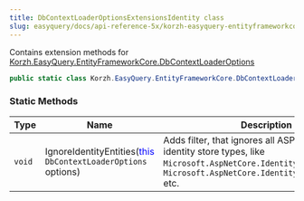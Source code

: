 ```yaml
---
title: DbContextLoaderOptionsExtensionsIdentity class
slug: easyquery/docs/api-reference-5x/korzh-easyquery-entityframeworkcore-namespace/dbcontextloaderoptionsextensionsidentity-class
---
```



Contains extension methods for [Korzh.EasyQuery.EntityFrameworkCore.DbContextLoaderOptions](/api-reference-5x/korzh-easyquery-entityframeworkcore-namespace/dbcontextloaderoptions-class)
```csharp
public static class Korzh.EasyQuery.EntityFrameworkCore.DbContextLoaderOptionsExtensionsIdentity

```

### Static Methods

| Type | Name | Description | 
| --- | --- | --- | 
| `void` | IgnoreIdentityEntities(<span style='color: blue'>this</span> `DbContextLoaderOptions` options) | Adds filter, that ignores all ASP.NET Core identity store types,  like `Microsoft.AspNetCore.Identity.IdentityUser'1`, `Microsoft.AspNetCore.Identity.IdentityRole'1` etc. |
